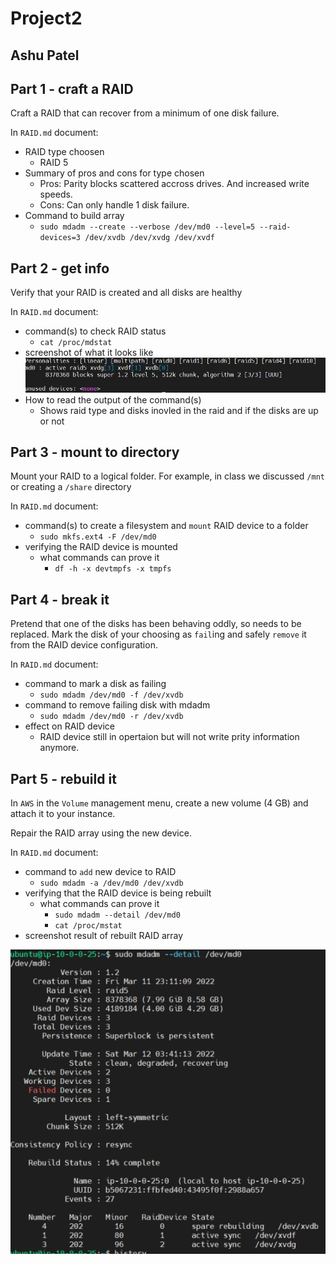 # Project2
## Ashu Patel

## Part 1 - craft a RAID

Craft a RAID that can recover from a minimum of one disk failure.

In `RAID.md` document:

- RAID type choosen
  - RAID 5
- Summary of pros and cons for type chosen
  - Pros: Parity blocks scattered accross drives. And increased write speeds.
  - Cons: Can only handle 1 disk failure.
- Command to build array
  - `sudo mdadm --create --verbose /dev/md0 --level=5 --raid-devices=3 /dev/xvdb /dev/xvdg /dev/xvdf`

## Part 2 - get info

Verify that your RAID is created and all disks are healthy

In `RAID.md` document:

- command(s) to check RAID status
  - `cat /proc/mdstat`
- screenshot of what it looks like
![](workingraid.PNG)
- How to read the output of the command(s)
  - Shows raid type and disks inovled in the raid and if the disks are up or not

## Part 3 - mount to directory

Mount your RAID to a logical folder. For example, in class we discussed `/mnt` or creating a `/share` directory

In `RAID.md` document:

- command(s) to create a filesystem and `mount` RAID device to a folder
  - `sudo mkfs.ext4 -F /dev/md0`
- verifying the RAID device is mounted
  - what commands can prove it
    - `df -h -x devtmpfs -x tmpfs` 

## Part 4 - break it

Pretend that one of the disks has been behaving oddly, so needs to be replaced. Mark the disk of your choosing as `fail`ing and safely `remove` it from the RAID device configuration.

In `RAID.md` document:

- command to mark a disk as failing
  - `sudo mdadm /dev/md0 -f /dev/xvdb`
- command to remove failing disk with mdadm
  - `sudo mdadm /dev/md0 -r /dev/xvdb`
- effect on RAID device
  - RAID device still in opertaion but will not write prity information anymore.

## Part 5 - rebuild it

In `AWS` in the `Volume` management menu, create a new volume (4 GB) and attach it to your instance.

Repair the RAID array using the new device.

In `RAID.md` document:

- command to `add` new device to RAID
  - `sudo mdadm -a /dev/md0 /dev/xvdb`
- verifying that the RAID device is being rebuilt
  - what commands can prove it
    - `sudo mdadm --detail /dev/md0`
    - `cat /proc/mstat`
- screenshot result of rebuilt RAID array

![](recovered.PNG)
